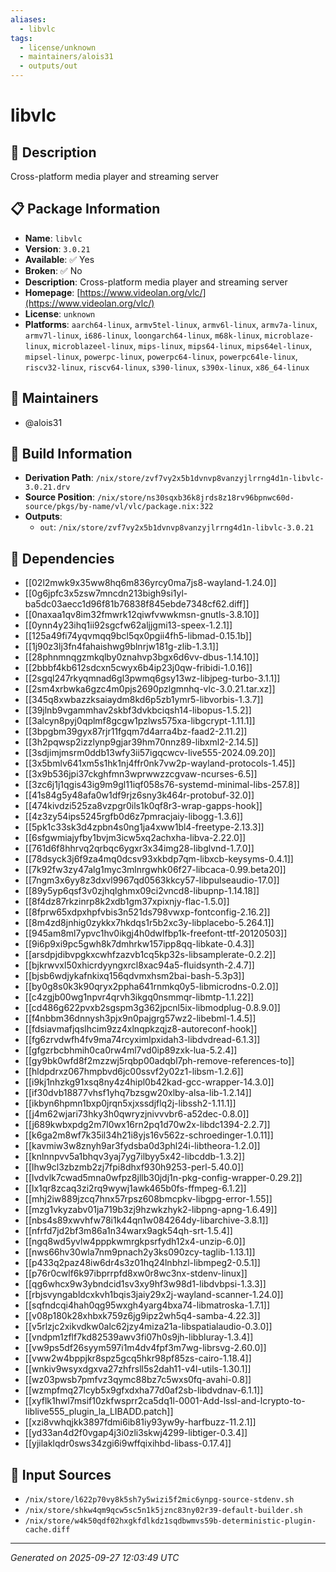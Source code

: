 ```yaml
---
aliases:
  - libvlc
tags:
  - license/unknown
  - maintainers/alois31
  - outputs/out
---
```


# libvlc

## 📝 Description

Cross-platform media player and streaming server

## 📋 Package Information

- **Name**: `libvlc`
- **Version**: `3.0.21`
- **Available**: ✅ Yes
- **Broken**: ✅ No
- **Description**: Cross-platform media player and streaming server
- **Homepage**: [https://www.videolan.org/vlc/](https://www.videolan.org/vlc/)
- **License**: `unknown`
- **Platforms**: `aarch64-linux`, `armv5tel-linux`, `armv6l-linux`, `armv7a-linux`, `armv7l-linux`, `i686-linux`, `loongarch64-linux`, `m68k-linux`, `microblaze-linux`, `microblazeel-linux`, `mips-linux`, `mips64-linux`, `mips64el-linux`, `mipsel-linux`, `powerpc-linux`, `powerpc64-linux`, `powerpc64le-linux`, `riscv32-linux`, `riscv64-linux`, `s390-linux`, `s390x-linux`, `x86_64-linux`
## 👥 Maintainers

- @alois31


## 🔧 Build Information

- **Derivation Path**: `/nix/store/zvf7vy2x5b1dvnvp8vanzyjlrrng4d1n-libvlc-3.0.21.drv`
- **Source Position**: `/nix/store/ns30sqxb36k8jrds8z18rv96bpnwc60d-source/pkgs/by-name/vl/vlc/package.nix:322`
- **Outputs**:
  - `out`:  `/nix/store/zvf7vy2x5b1dvnvp8vanzyjlrrng4d1n-libvlc-3.0.21`

## 🔗 Dependencies

- [[02l2mwk9x35ww8hq6m836yrcy0ma7js8-wayland-1.24.0]]
- [[0g6jpfc3x5zsw7mncdn213bigh9si1yl-ba5dc03aecc1d96f81b76838f845ebde7348cf62.diff]]
- [[0naxaa1qv8im32fmwrk12qiwfvwwkmsn-gnutls-3.8.10]]
- [[0ynn4y23ihq1ii92sgcfw62aljjgmi13-speex-1.2.1]]
- [[125a49fi74yqvmqq9bcl5qx0pgii4fh5-libmad-0.15.1b]]
- [[1j90z3lj3fn4fahaishwg9blnrjw181g-zlib-1.3.1]]
- [[28phnmnqgzmkqlby0znahvp3bgx6d6vv-dbus-1.14.10]]
- [[2bbbf4kb612sdcxn5cwyx6b4ip23j0qw-fribidi-1.0.16]]
- [[2sgql247rkyqmnad6gl3pwmq6gsy13wz-libjpeg-turbo-3.1.1]]
- [[2sm4xrbwka6gzc4m0pjs2690pzlgmnhq-vlc-3.0.21.tar.xz]]
- [[345q8xwbazzksaiaydm8kd6p5zb1ymr5-libvorbis-1.3.7]]
- [[39jlnb9vgammhav2skbf3dvkbciqsh14-libopus-1.5.2]]
- [[3alcyn8pyj0qplmf8gcgw1pzlws575xa-libgcrypt-1.11.1]]
- [[3bpgbm39gyx87rjr11fgqm7d4arra4bz-faad2-2.11.2]]
- [[3h2pqwsp2izzlynp9gjar39hm70nnz89-libxml2-2.14.5]]
- [[3sdjimjmsrm0ddb13wfy3ii57igqcwcv-live555-2024.09.20]]
- [[3x5bmlv641xm5s1hk1nj4ffr0nk7vw2p-wayland-protocols-1.45]]
- [[3x9b536jpi37ckghfmn3wprwwzzcgvaw-ncurses-6.5]]
- [[3zc6j1j1qgis43ig9m9gl11iqf058s76-systemd-minimal-libs-257.8]]
- [[41s84g5y48afa0w1df9rjz6sny3k464r-protobuf-32.0]]
- [[474kivdzi525za8vzpgr0ils1k0qf8r3-wrap-gapps-hook]]
- [[4z3zy54ips5245rgfb0d6z7pmracjaiy-libogg-1.3.6]]
- [[5pk1c33sk3d4zpbn4s0ng1ja4xww1bl4-freetype-2.13.3]]
- [[6sfgwmiajyfby1bvjm3icw5xq2achxha-libva-2.22.0]]
- [[761d6f8hhrvq2qrbqc6ygxr3x34img28-libglvnd-1.7.0]]
- [[78dsyck3j6f9za4mq0dcsv93xkbdp7qm-libxcb-keysyms-0.4.1]]
- [[7k92fw3zy47alg1myc3mlnrgwhk06f27-libcaca-0.99.beta20]]
- [[7ngm3x6yy8z3dxvl9967qd0563kkcy57-libpulseaudio-17.0]]
- [[89y5yp6qsf3v0zjhqlghmx09ci2vncd8-libupnp-1.14.18]]
- [[8f4dz87rkzinrp8k2xdb1gm37xpixnjy-flac-1.5.0]]
- [[8fprw65xdpxhpfvbis3n521ds798vwxp-fontconfig-2.16.2]]
- [[8m4zd8jnhig0zykkx7hkdqs1r5b2xc3y-libplacebo-5.264.1]]
- [[945am8ml7ypvc1hv0ikgj4h0dwlfbp1k-freefont-ttf-20120503]]
- [[9i6p9xi9pc5gwh8k7dmhrkw157ipp8qq-libkate-0.4.3]]
- [[arsdpjdibvpgkxcwhfzazvb1cq5kp32s-libsamplerate-0.2.2]]
- [[bjkrwvxl50xhicrdyyngxrcl8xac94a5-fluidsynth-2.4.7]]
- [[bjsb6wdjykafnkixq156qdvmxhsm2bai-bash-5.3p3]]
- [[by0g8s0k3k90qryx2ppha641rnmkq0y5-libmicrodns-0.2.0]]
- [[c4zgjb00wg1npvr4qrvh3ikgq0nsmmqr-libmtp-1.1.22]]
- [[cd486g622pvxb2sgspm3g362jpcnl5ix-libmodplug-0.8.9.0]]
- [[f4nbbm36dnnysh3pjx9n0pajgrg57wz2-libebml-1.4.5]]
- [[fdsiavmafjqslhcim9zz4xlnqpkzqjz8-autoreconf-hook]]
- [[fg6zrvdwfh4fv9ma74rcyximlpxidah3-libdvdread-6.1.3]]
- [[gfgzrbcbhmih0ca0rw4ml7vd0ip89zxk-lua-5.2.4]]
- [[gy9bk0wfd8f2mzzwj5rqbp00adqbl7ph-remove-references-to]]
- [[hldpdrxz067hmpbvd6jc00ssvf2y02z1-libsm-1.2.6]]
- [[i9kj1nhzkg91xsq8ny4z4hipl0b42kad-gcc-wrapper-14.3.0]]
- [[if30dvb18877vhsf1yhq7bzsgw20xlby-alsa-lib-1.2.14]]
- [[ikbyn6hpmn1bxp0jrqn5xjxssdjflq2j-libssh2-1.11.1]]
- [[j4m62wjari73hky3h0qwryzjnivvvbr6-a52dec-0.8.0]]
- [[j689kwbxpdg2m7l0wx16rn2pq1d70w2x-libdc1394-2.2.7]]
- [[k6ga2m8wf7k35il34h21i8yjs16v562z-schroedinger-1.0.11]]
- [[kavmiw3w8znyh9ar3fydsba0d3phl24i-libtheora-1.2.0]]
- [[knlnnpvv5a1bhqv3yaj7yg7ilbyy5x42-libcddb-1.3.2]]
- [[lhw9cl3zbzmb2zj7fpi8dhxf930h9253-perl-5.40.0]]
- [[lvdvlk7cwad5mna0wfpz8jllb30jdj1n-pkg-config-wrapper-0.29.2]]
- [[lx1qr8zcaq3zi2rq9wywj1awk465b0fs-ffmpeg-6.1.2]]
- [[mhj2iw889jzcq7hnx57rpsz608bmcpkv-libgpg-error-1.55]]
- [[mzg1vkyzabv01ja719b3zj9hzwkzhyk2-libpng-apng-1.6.49]]
- [[nbs4s89xwvhfw78i1k44qn1w084264dy-libarchive-3.8.1]]
- [[nfrfd7jd2bf3m86a1n34warx9agk54qh-srt-1.5.4]]
- [[ngq8wd5yvlw4pppkwmrgkpsrfydh12x4-unzip-6.0]]
- [[nws66hv30wla7nm9pnach2y3ks090zcy-taglib-1.13.1]]
- [[p433q2paz48iw6dr4s3z01hq24lnbhzl-libmpeg2-0.5.1]]
- [[p76r0cwlf6k97ibprrpfd8xw0r8wc3nx-stdenv-linux]]
- [[qg6whcx9w3ybndcid1sv3xy9hf3w98d1-libdvbpsi-1.3.3]]
- [[rbjsvyngabldcxkvh1bqis3jaiy29x2j-wayland-scanner-1.24.0]]
- [[sqfndcqi4hah0qg95wxgh4yarg4bxa74-libmatroska-1.7.1]]
- [[v08p180k28xhbxk759z6jg9ipz2wh5q4-samba-4.22.3]]
- [[v5rlzjc2xikvdkw0alc62jzy4miza21a-libspatialaudio-0.3.0]]
- [[vndpm1zflf7kd82539awv3fi07h0s9jh-libbluray-1.3.4]]
- [[vw9ps5df26syym597i1m4dv4fpf3m7wg-librsvg-2.60.0]]
- [[vww2w4bppjkr8spz5gcq5hkr98pf85zs-cairo-1.18.4]]
- [[wnkiv9wsyxdgxva27zhfrsll5s2dah11-v4l-utils-1.30.1]]
- [[wz03pwsb7pmfvz3qymc88bz7c5wxs0fq-avahi-0.8]]
- [[wzmpfmq27lcyb5x9gfxdxha77d0af2sb-libdvdnav-6.1.1]]
- [[xyflk1hwl7msif10zkfwsprr2ca5dq1l-0001-Add-lssl-and-lcrypto-to-liblive555_plugin_la_LIBADD.patch]]
- [[xzi8vwhqjkk3897fdmi6ib81iy93yw9y-harfbuzz-11.2.1]]
- [[yd33an4d2f0vgap4j3i0zli3skwj4299-libtiger-0.3.4]]
- [[yjilaklqdr0sws34zgi6i9wffqixihbd-libass-0.17.4]]

## 📁 Input Sources

- `/nix/store/l622p70vy8k5sh7y5wizi5f2mic6ynpg-source-stdenv.sh`
- `/nix/store/shkw4qm9qcw5sc5n1k5jznc83ny02r39-default-builder.sh`
- `/nix/store/w4k50qdf02hxgkfdlkdz1sqdbwmvs59b-deterministic-plugin-cache.diff`

---
*Generated on 2025-09-27 12:03:49 UTC*
